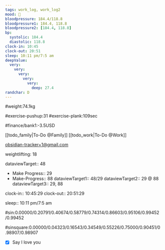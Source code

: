 ```yaml
---
tags: work_log, work_log2
mood: 🙁
bloodpressure: 184.4/118.8
bloodpressure1: 184.4, 118.8
bloodpressure2: [184.4, 118.8]
bp:
  systolic: 184.4
  diastolic: 118.8
clock-in: 10:45
clock-out: 20:51
sleep: 10:11 pm/7:5 am
deepValue:
  very:
    very:
      very:
        very:
          very:
            deep: 27.4
randchar: D
---
```


#weight:74.1kg

#exercise-pushup:31
#exercise-plank:109sec

#finance/bank1:-3.5USD

[[todo_family|To-Do @Family]]
[[todo_work|To-Do @Work]]

obsidian-tracker+1@gmail.com

weightlifting: 18

dataviewTarget:: 48

- Make Progress:: 29
- Make-Progress:: 88
  dataviewTarget1:: 48/29
  dataviewTarget2:: 29 @ 88
  dataviewTarget3:: 29, 88

clock-in:: 10:45:29
clock-out:: 20:51:29

sleep:: 10:11 pm/7:5 am

#sin:0.00000/0.20791/0.40674/0.58779/0.74314/0.86603/0.95106/0.99452/0.99452

#sinsquare:0.00000/0.04323/0.16543/0.34549/0.55226/0.75000/0.90451/0.98907/0.98907

- [x] Say I love you
